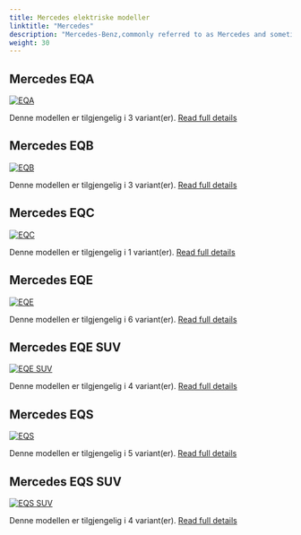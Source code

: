 ```yaml
---
title: Mercedes elektriske modeller
linktitle: "Mercedes"
description: "Mercedes-Benz,commonly referred to as Mercedes and sometimes as Benz, is a German luxury and commercial vehicle automotive brand established in 1926. By 2022, Mercedes-Benz will have battery electric vehicles (BEV) in all segments the company serves. "
weight: 30
---
```




## Mercedes EQA

<a href="eqa"><img src="https://media.evkx.net/multimedia/models/mercedes/eqa/eqa_250/main_1_st.jpg" class="img-fluid" alt="EQA" ></a>

Denne modellen er tilgjengelig i 3 variant(er).
[Read full details](eqa/)

## Mercedes EQB

<a href="eqb"><img src="https://media.evkx.net/multimedia/models/mercedes/eqb/eqb_250/main_1_st.jpg" class="img-fluid" alt="EQB" ></a>

Denne modellen er tilgjengelig i 3 variant(er).
[Read full details](eqb/)

## Mercedes EQC

<a href="eqc"><img src="https://media.evkx.net/multimedia/models/mercedes/eqc/eqc_400_4matic/main_1_st.jpg" class="img-fluid" alt="EQC" ></a>

Denne modellen er tilgjengelig i 1 variant(er).
[Read full details](eqc/)

## Mercedes EQE

<a href="eqe"><img src="https://media.evkx.net/multimedia/models/mercedes/eqe/eqe_300/main_1_st.jpg" class="img-fluid" alt="EQE" ></a>

Denne modellen er tilgjengelig i 6 variant(er).
[Read full details](eqe/)

## Mercedes EQE SUV

<a href="eqe_suv"><img src="https://media.evkx.net/multimedia/models/mercedes/eqe_suv/eqe_43_4matic_suv/main_1_st.jpg" class="img-fluid" alt="EQE SUV" ></a>

Denne modellen er tilgjengelig i 4 variant(er).
[Read full details](eqe_suv/)

## Mercedes EQS

<a href="eqs"><img src="https://media.evkx.net/multimedia/models/mercedes/eqs/eqs_450plus/main_1_st.jpg" class="img-fluid" alt="EQS" ></a>

Denne modellen er tilgjengelig i 5 variant(er).
[Read full details](eqs/)

## Mercedes EQS SUV

<a href="eqs_suv"><img src="https://media.evkx.net/multimedia/models/mercedes/eqs_suv/eqs_450plus_suv/main_1_st.jpg" class="img-fluid" alt="EQS SUV" ></a>

Denne modellen er tilgjengelig i 4 variant(er).
[Read full details](eqs_suv/)
